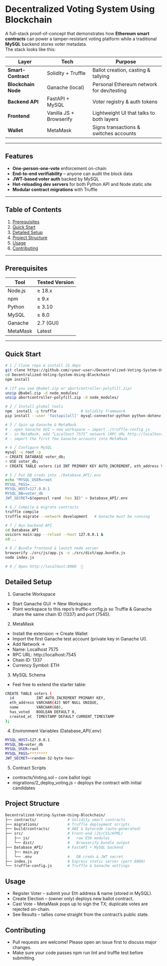 # Decentralized Voting System Using Blockchain

A full-stack proof-of-concept that demonstrates how **Ethereum smart contracts** can power a tamper-resistant voting platform while a traditional **MySQL** backend stores voter metadata.  
The stack looks like this:

| Layer | Tech | Purpose |
|-------|------|---------|
| **Smart-Contract** | Solidity + Truffle | Ballot creation, casting & tallying |
| **Blockchain Node** | Ganache (local) | Personal Ethereum network for dev/testing |
| **Backend API** | FastAPI + MySQL | Voter registry & auth tokens |
| **Frontend** | Vanilla JS + Browserify | Lightweight UI that talks to both layers |
| **Wallet** | MetaMask | Signs transactions & switches accounts |

---

## Features

* **One-person-one-vote** enforcement on-chain  
* **End-to-end verifiability** – anyone can audit the block data
* **JWT-based voter auth** backed by MySQL
* **Hot-reloading dev servers** for both Python API and Node static site
* **Modular contract migrations** with Truffle

---

## Table of Contents

1. [Prerequisites](#-prerequisites)
2. [Quick Start](#-quick-start)
3. [Detailed Setup](#-detailed-setup)
4. [Project Structure](#-project-structure)
5. [Usage](#-usage)
6. [Contributing](#-contributing)

---

## Prerequisites

| Tool | Tested Version |
|------|----------------|
| Node.js | ≥ 18.x |
| npm | ≥ 9.x |
| Python | ≥ 3.10 |
| MySQL | ≥ 8.0 |
| Ganache | 2.7 (GUI) |
| MetaMask | Latest |

---

## Quick Start

```bash
# 1 ╱ Clone repo & install JS deps
git clone https://github.com/<your-user>/Decentralized-Voting-System-Using-Blockchain.git
cd Decentralized-Voting-System-Using-Blockchain
npm install

# (If you see @babel.zip or abortcontroller-polyfill.zip)
unzip @babel.zip -d node_modules/
unzip abortcontroller-polyfill.zip -d node_modules/

# 2 ╱ Install global tools
npm  install -g truffle           # Solidity framework
pip install --user 'fastapi[all]' mysql-connector-python python-dotenv PyJWT

# 3 ╱ Spin up Ganache & MetaMask
# - open Ganache GUI → new workspace → import ./truffle-config.js
# - in MetaMask, add “Localhost 7575” network (RPC URL http://localhost:7545 / Chain ID 1337)
# - import the first few Ganache accounts into MetaMask

# 4 ╱ Configure MySQL
mysql -u root -p
> CREATE DATABASE voter_db;
> USE voter_db;
> CREATE TABLE voters (id INT PRIMARY KEY AUTO_INCREMENT, eth_address VARCHAR(42) UNIQUE, name VARCHAR(60));

# 5 ╱ Put DB creds into ./Database_API/.env
echo "MYSQL_USER=root
MYSQL_PASS=...
MYSQL_HOST=127.0.0.1
MYSQL_DB=voter_db
JWT_SECRET=$(openssl rand -hex 32)" > Database_API/.env

# 6 ╱ Compile & migrate contracts
truffle compile
truffle migrate --network development   # Ganache must be running

# 7 ╱ Run backend API
cd Database_API
uvicorn main:app --reload --host 127.0.0.1 &
cd ..

# 8 ╱ Bundle frontend & launch node server
browserify ./src/js/app.js -o ./src/dist/app.bundle.js
node index.js

# 9 ╱ Open http://localhost:8080  🎉
```
## Detailed Setup
1. Ganache Workspace
- Start Ganache GUI → New Workspace
- Point workspace to this repo’s truffle-config.js so Truffle & Ganache share the same chain ID (1337) and port (7545).

2. MetaMask
- Install the extension → Create Wallet
- Import the first Ganache test account (private key in Ganache UI).
- Add Network →
- Name: Localhost 7575
- RPC URL: http://localhost:7545
- Chain ID: 1337
- Currency Symbol: ETH

3. MySQL Schema
- Feel free to extend the starter table:
```bash
CREATE TABLE voters (
  id          INT AUTO_INCREMENT PRIMARY KEY,
  eth_address VARCHAR(42) NOT NULL UNIQUE,
  name        VARCHAR(60),
  has_voted   BOOLEAN DEFAULT 0,
  created_at  TIMESTAMP DEFAULT CURRENT_TIMESTAMP
);
```
4. Environment Variables (Database_API/.env)
```bash
MYSQL_HOST=127.0.0.1
MYSQL_DB=voter_db
MYSQL_USER=root
MYSQL_PASS=********
JWT_SECRET=<random-32-byte-hex>
```
5. Contract Scripts
- contracts/Voting.sol – core ballot logic
- migrations/2_deploy_voting.js – deploys the contract with initial candidates

## Project Structure
```bash
Decentralized-Voting-System-Using-Blockchain/
├── contracts/              # Solidity smart contracts
├── migrations/             # Truffle deployment scripts
├── build/contracts/        # ABI & bytecode (auto-generated)
├── src/                    # Front-end (JS/CSS/HTML)
│   ├── js/                 #   raw ES6 modules
│   └── dist/               #   Browserify bundle output
├── Database_API/           # FastAPI + MySQL backend
│   ├── main.py
│   └── .env                #   DB creds & JWT secret
├── index.js                # Express static server (port 8080)
└── truffle-config.js       # Truffle & Ganache settings
```
## Usage
- Register Voter – submit your Eth address & name (stored in MySQL).
- Create Election – (owner only) deploys new ballot contract.
- Cast Vote – MetaMask pops up to sign the TX; duplicate votes are rejected on-chain.
- See Results – tallies come straight from the contract’s public state.

## Contributing
- Pull requests are welcome! Please open an issue first to discuss major changes.
- Make sure your code passes npm run lint and truffle test before submitting.
